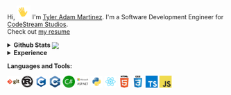 
Hi, <img src="Assets/GIFs/WAVING_HAND_TRANSPARENT.gif" alt="Waving Hand git" height="32"/> I'm <a href="https://www.linkedin.com/in/tyleradammartinez/">Tyler Adam Martinez</a>. I'm a Software Development Engineer for <a href="https://www.codestreamstudios.com/">CodeStream Studios</a>.<br> Check out <a href="Assets/Resumes/Resume.pdf">my resume</a>

<details>
  <summary><b>Github Stats </b><img align="center" src="https://visitor-badge.glitch.me/badge?page_id=tyleradammartinez.tyleradammartinez" /></summary>
  <!-- <p align="center">
    <img src="https://github-profile-summary-cards.vercel.app/api/cards/profile-details?username=tyleradammartinez&theme=github" alt="Tyler Adam Martinez's Github Contributions Stats" height="200" width="500"/>
  </p> -->
  <p align="center">
    <img src="https://github-readme-stats.vercel.app/api?username=tyleradammartinez&show_icons=true&hide_border=true&&count_private=true&include_all_commits=true&theme=github_light" alt="Tyler Adam Martinez's Github General Stats" height="200" width="500" />
  </p>
  <p align="center">
    <img alt="Tyler Adam Martinez's Top Langs" src="https://github-readme-stats.vercel.app/api/top-langs/?username=tyleradammartinez&langs_count=8&hide=ejs,php,hack,css,html,matlab&theme=github_light&layout=compact&hide_border=true" height="200" width="500" />
    </p>
</details>
<details>
  <summary><b>Experience</b></summary>
    <img src="Assets/LinkedIn_Images/banner_before_01-07-2022.jpeg" alt="UNT Robotics Competition Meeting" />
  <pre>
  - 👨🏻‍💻 <a href="https://www.codestreamstudios.com/">CodeStream Studios</a> Software Development Engineer (3 month)
  - 👨🏻‍🏫 <a href="https://www.codestreamstudios.com/">CodeStream Studios</a> Coding Instructor (8 months)
  - 👨🏻‍💼 <a href="https://unthackathon.com/">HackUNT</a> Officer (9 months)
  - 🌐 <a href="https://www.ntdaily.com/">NTDaily</a> Webmaster (2 years)
  - 🙋🏻‍♂️ <a href="https://engineering.unt.edu/">UNT</a> Robotics Tutor (1 year 10 months)
  - 💰 <a href="https://www.untrobotics.com/">UNT Robotics</a> Treasurer (2 years)
  - 🤖 <a href="https://www.untrobotics.com/">UNT Robotics</a> Competition Robotics (4 years)</pre>

</details>

**Languages and Tools:**  

<code><img height="28" src="https://raw.githubusercontent.com/github/explore/80688e429a7d4ef2fca1e82350fe8e3517d3494d/topics/git/git.png"></code>
<code><img height="28" src="https://raw.githubusercontent.com/github/explore/80688e429a7d4ef2fca1e82350fe8e3517d3494d/topics/rust/rust.png"></code>
<code><img height="28" src="https://raw.githubusercontent.com/github/explore/80688e429a7d4ef2fca1e82350fe8e3517d3494d/topics/c/c.png"></code>
<code><img height="28" src="https://raw.githubusercontent.com/github/explore/80688e429a7d4ef2fca1e82350fe8e3517d3494d/topics/cpp/cpp.png"></code>
<code><img height="28" src="https://raw.githubusercontent.com/github/explore/80688e429a7d4ef2fca1e82350fe8e3517d3494d/topics/csharp/csharp.png"></code>
<code><img height="28" src="https://raw.githubusercontent.com/github/explore/80688e429a7d4ef2fca1e82350fe8e3517d3494d/topics/aspnet/aspnet.png"></code>
<code><img height="28" src="https://raw.githubusercontent.com/github/explore/80688e429a7d4ef2fca1e82350fe8e3517d3494d/topics/python/python.png"></code>
<code><img height="28" src="https://raw.githubusercontent.com/github/explore/80688e429a7d4ef2fca1e82350fe8e3517d3494d/topics/react/react.png"></code>
<code><img height="28" src="https://raw.githubusercontent.com/github/explore/80688e429a7d4ef2fca1e82350fe8e3517d3494d/topics/html/html.png"></code>
<code><img height="28" src="https://raw.githubusercontent.com/github/explore/80688e429a7d4ef2fca1e82350fe8e3517d3494d/topics/css/css.png"></code>
<code><img height="28" src="https://raw.githubusercontent.com/github/explore/80688e429a7d4ef2fca1e82350fe8e3517d3494d/topics/typescript/typescript.png"></code>
<code><img height="28" src="https://raw.githubusercontent.com/github/explore/80688e429a7d4ef2fca1e82350fe8e3517d3494d/topics/javascript/javascript.png"></code>
